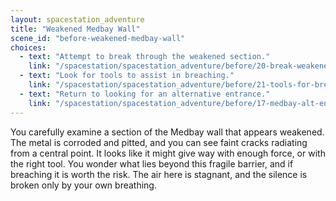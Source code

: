 ```yaml
---
layout: spacestation_adventure
title: "Weakened Medbay Wall"
scene_id: "before-weakened-medbay-wall"
choices:
  - text: "Attempt to break through the weakened section."
    link: "/spacestation/spacestation_adventure/before/20-break-weakened-wall"
  - text: "Look for tools to assist in breaching."
    link: "/spacestation/spacestation_adventure/before/21-tools-for-breaching"
  - text: "Return to looking for an alternative entrance."
    link: "/spacestation/spacestation_adventure/before/17-medbay-alt-entrance"
---
```


You carefully examine a section of the Medbay wall that appears weakened. The metal is corroded and pitted, and you can see faint cracks radiating from a central point. It looks like it might give way with enough force, or with the right tool. You wonder what lies beyond this fragile barrier, and if breaching it is worth the risk. The air here is stagnant, and the silence is broken only by your own breathing.
